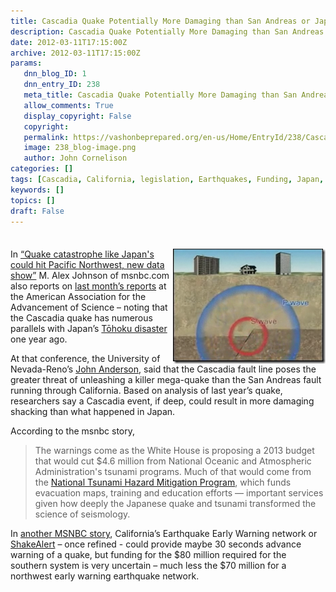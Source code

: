 ```yaml
---
title: Cascadia Quake Potentially More Damaging than San Andreas or Japan’s Tōhoku
description: Cascadia Quake Potentially More Damaging than San Andreas or Japan’s Tōhoku
date: 2012-03-11T17:15:00Z
archive: 2012-03-11T17:15:00Z
params:
   dnn_blog_ID: 1
   dnn_entry_ID: 238
   meta_title: Cascadia Quake Potentially More Damaging than San Andreas or Japan’s Tōhoku
   allow_comments: True
   display_copyright: False
   copyright: 
   permalink: https://vashonbeprepared.org/en-us/Home/EntryId/238/Cascadia-Quake-Potentially-More-Damaging-than-San-Andreas-or-Japan-rsquo-s-T-hoku
   image: 238_blog-image.png
   author: John Cornelison
categories: []
tags: [Cascadia, California, legislation, Earthquakes, Funding, Japan, Study]
keywords: []
topics: []
draft: False
---
```


<div class="wlWriterHeaderFooter" style="padding-bottom: 4px; margin: 0px; padding-left: 0px; padding-right: 0px; float: none; padding-top: 4px;"> </div>
<p><a href="http://cosmiclog.msnbc.msn.com/_news/2012/03/07/10602802-quake-experts-upgrade-their-alerts"><img width="244" height="184" title="image" align="right" style="background-image: none;   padding-left: 0px; padding-right: 0px; display: inline; float: right;   padding-top: 0px;border: 0px;" alt="image" src="/images/dnnBlog/1/238/Windows-Live-Writer-49bb5e873905_88EB-image_3.png" /></a>In <a href="http://usnews.msnbc.msn.com/_news/2012/03/08/10603138-quake-catastrophe-like-japans-could-hit-pacific-northwest-new-data-show">&ldquo;Quake catastrophe like Japan's could hit Pacific Northwest, new data show&rdquo;</a> M. Alex Johnson of msnbc.com also reports on <a href="/News/Blogs/VashonPreparedness/tabid/164/EntryId/225/Cascadia-Mega-Quake-Threat-Even-Larger-than-Previously-Thought.aspx">last month&rsquo;s reports</a> at the American Association for the Advancement of Science &ndash; noting that the Cascadia quake has numerous parallels with Japan&rsquo;s <a href="http://en.wikipedia.org/wiki/2011_T%C5%8Dhoku_earthquake_and_tsunami">Tōhoku disaster</a> one year ago.</p>
<p>At that conference, the University of Nevada-Reno&rsquo;s <a href="http://aaas.confex.com/aaas/2012/webprogram/Paper7162.html">John Anderson</a>, said that the Cascadia fault line poses the greater threat of unleashing a killer mega-quake than the San Andreas fault running through California. Based on analysis of last year&rsquo;s quake, researchers say a Cascadia event, if deep, could result in more damaging shacking than what happened in Japan.</p>
<p>According to the msnbc story,</p>
<blockquote>
<p>The warnings come as the White House is proposing a 2013 budget that would cut $4.6 million from National Oceanic and Atmospheric Administration's tsunami programs. Much of that would come from the <a href="http://nthmp.tsunami.gov/">National Tsunami Hazard Mitigation Program</a>, which funds evacuation maps, training and education efforts &mdash; important services given how deeply the Japanese quake and tsunami transformed the science of seismology.</p>
</blockquote>
<p>In <a href="http://cosmiclog.msnbc.msn.com/_news/2012/03/07/10602802-quake-experts-upgrade-their-alerts">another MSNBC story</a>, California&rsquo;s Earthquake Early Warning network or <a href="http://seismo.berkeley.edu/annual_report/ar09_10/node22.html">ShakeAlert</a> &ndash; once refined - could provide maybe 30 seconds advance warning of a quake, but funding for the $80 million required for the southern system is very uncertain &ndash; much less the $70 million for a northwest early warning earthquake network.</p>

